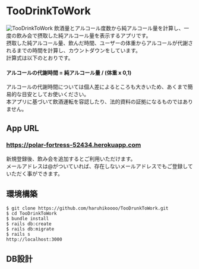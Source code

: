 # TooDrinkToWork
![TooDrinkToWork](./TooDrinkToWork.gif)
飲酒量とアルコール度数から純アルコール量を計算し、一度の飲み会で摂取した純アルコール量を表示するアプリです。</br>
摂取した純アルコール量、飲んだ時間、ユーザーの体重からアルコールが代謝されるまでの時間を計算し、カウントダウンをしています。</br>
計算式は以下のとおりです。</br>
#### アルコールの代謝時間 = 純アルコール量 / (体重 x 0,1)

アルコールの代謝時間については個人差によるところも大きいため、あくまで簡易的な目安としてお使いください。</br>
本アプリに基づいて飲酒運転を容認したり、法的資料の証拠になるものではありません。</br>

## App URL
### **https://polar-fortress-52434.herokuapp.com**
新規登録後、飲み会を追加するとご利用いただけます。</br>
メールアドレスは@がついていれば、存在しないメールアドレスでもご登録していただく事ができます。</br>

## 環境構築
~~~
$ git clone https://github.com/haruhikoooo/TooDrunkToWork.git
$ cd TooDrinkToWork
$ bundle install
$ rails db:create
$ rails db:migrate
$ rails s
http://localhost:3000
~~~

## DB設計
